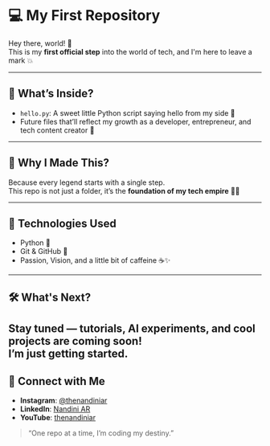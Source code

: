 # 💻 My First Repository

Hey there, world! 👋  
This is my **first official step** into the world of tech, and I'm here to leave a mark 💥

---

## 🌟 What’s Inside?

- `hello.py`: A sweet little Python script saying hello from my side 💖
- Future files that’ll reflect my growth as a developer, entrepreneur, and tech content creator 🚀

---

## 🧠 Why I Made This?

Because every legend starts with a single step.  
This repo is not just a folder, it’s the **foundation of my tech empire** 👑🔥

---

## 📌 Technologies Used

- Python 🐍
- Git & GitHub 🖤
- Passion, Vision, and a little bit of caffeine ☕️✨

---

## 🛠️ What's Next?

Stay tuned — tutorials, AI experiments, and cool projects are coming soon!  
I’m just getting started.
---

## 💌 Connect with Me

- **Instagram**: [@thenandiniar](https://instagram.com/thenandiniar)
- **LinkedIn**: [Nandini AR ](https://linkedin.com/thenandiniar)
- **YouTube**: [thenandiniar](https://youtube.com/@thenaniniar)


> “One repo at a time, I’m coding my destiny.” 
